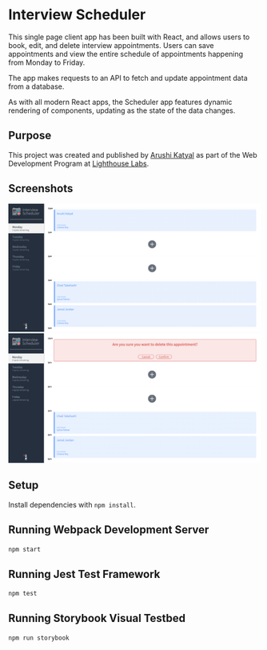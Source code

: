 # Interview Scheduler

This single page client app has been built with React, and allows users to book, edit, and delete interview appointments. Users can save appointments and view the entire schedule of appointments happening from Monday to Friday.

The app makes requests to an API to fetch and update appointment data from a database.

As with all modern React apps, the Scheduler app features dynamic rendering of components, updating as the state of the data changes.

## Purpose
This project was created and published by [Arushi Katyal](https://github.com/katy-arushi) as part of the Web Development Program at [Lighthouse Labs](https://www.lighthouselabs.ca/).

## Screenshots
!["scheduler homepage"](https://github.com/katy-arushi/scheduler/blob/master/public/images/screenshots/homepage.png?raw=true)
!["scheduler delete appointment"](https://github.com/katy-arushi/scheduler/blob/master/public/images/screenshots/delete_apt.png?raw=true)

## Setup

Install dependencies with `npm install`.

## Running Webpack Development Server

```sh
npm start
```

## Running Jest Test Framework

```sh
npm test
```

## Running Storybook Visual Testbed

```sh
npm run storybook
```
